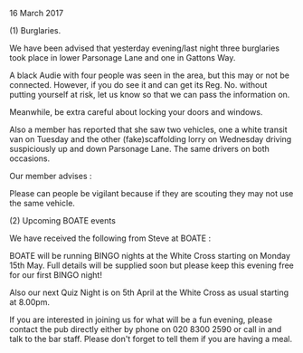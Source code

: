 16 March 2017

(1) Burglaries.

We have been advised that yesterday evening/last night three burglaries took place in lower Parsonage Lane and one in Gattons Way.

A black Audie with four people was seen in the area, but this may or not be connected. However, if you do see it and can get its Reg. No. without putting yourself at risk, let us know so that we can pass the information on.

Meanwhile, be extra careful about locking your doors and windows.

Also a member has reported that she saw two vehicles, one a white transit van on Tuesday and the other (fake)scaffolding lorry on Wednesday driving suspiciously up and down Parsonage Lane. The same drivers on both occasions.

Our member advises :

Please can people be vigilant because if they are scouting they may not use the same vehicle.

(2) Upcoming BOATE events

We have received the following from Steve at BOATE :

BOATE will be running BINGO nights at the White Cross starting on Monday 15th May. Full details will be supplied soon but please keep this evening free for our first BINGO night!

Also our next Quiz Night is on 5th April at the White Cross as usual starting at 8.00pm.

If you are interested in joining us for what will be a fun evening, please contact the pub directly either by phone on 020 8300 2590 or call in and talk to the bar staff. Please don't forget to tell them if you are having a meal.
